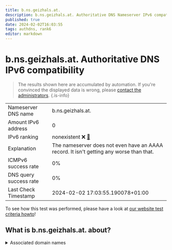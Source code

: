 ```yaml
---
title: b.ns.geizhals.at.
description: b.ns.geizhals.at. Authoritative DNS Nameserver IPv6 compatibility
published: true
date: 2024-02-02T16:03:55
tags: authdns, rank6
editor: markdown
---
```


# b.ns.geizhals.at. Authoritative DNS IPv6 compatibility

> The results shown here are accumulated by automation. If you're convinced the displayed data is wrong, please [contact the administrators](/howto/chat). 
{.is-info}




|   |   |
| - | - |
| Nameserver DNS name | b.ns.geizhals.at.
| Amount IPv6 address | 0
| IPv6 ranking | nonexistent :x: [🔗](/howto/ranking) |
| Explanation | The nameserver does not even have an AAAA record. It isn't getting any worse than that. |
| ICMPv6 success rate | 0%|
| DNS query success rate | 0% |
| Last Check Timestamp | 2024-02-02 17:03:55.190078+01:00 |

To see how this test was performed, please have a look at [our website test criteria howto](/howto/testcriteria/authdns)!


## What is b.ns.geizhals.at. about?






<details>
<summary>Associated domain names</summary>

geizhals.de

</details>
